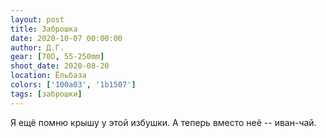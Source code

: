 ```yaml
---
layout: post
title: Заброшка
date: 2020-10-07 00:00:00
author: Д.Г.
gear: [70D, 55-250mm]
shoot_date: 2020-08-20
location: Ёльбаза
colors: ['100a03', '1b1507']
tags: [заброшки]
---
```

Я ещё помню крышу у этой избушки. А теперь вместо неё -- иван-чай.
